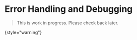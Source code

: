 # Error Handling and Debugging

> This is work in progress. Please check back later.
> 
{style="warning"}

